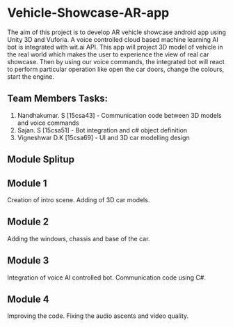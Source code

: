 # Vehicle-Showcase-AR-app

 The aim of this project is to develop AR vehicle showcase android app using Unity 3D and Vuforia. A voice controlled cloud based machine learning AI bot is integrated with wit.ai API. This app will project 3D model of vehicle in the real world which makes the user to experience the view of real car showcase. Then by using our voice commands, the integrated bot will react to perform particular operation like open the car doors, change the colours, start the engine.
 
## Team Members Tasks:
 1. Nandhakumar. S   [15csa43] - Communication code between 3D models and voice commands
 2. Sajan. S         [15csa51] - Bot integration and c# object definition
 3. Vigneshwar D.K   [15csa69] - UI and 3D car modelling design

## Module Splitup
## Module 1
Creation of intro scene. 
Adding of  3D car models.
## Module 2
Adding the windows, chassis and base of the car.
## Module 3
Integration of voice AI controlled bot.
Communication code using C#.
## Module 4
Improving the code.
Fixing the audio ascents and video quality.
